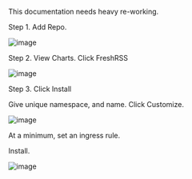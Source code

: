 This documentation needs heavy re-working.

Step 1. Add Repo.

![image](https://github.com/XtremeOwnageDotCom/FreshRSS/assets/5262735/b25b1cb5-91a0-48ca-ae00-a60edc6dc495)

Step 2. View Charts. Click FreshRSS

![image](https://github.com/XtremeOwnageDotCom/FreshRSS/assets/5262735/4e8f5982-fd38-41e1-8d42-336c1e826423)

Step 3. Click Install

Give unique namespace, and name. Click Customize.

![image](https://github.com/XtremeOwnageDotCom/FreshRSS/assets/5262735/cbce0cb0-ca73-4ffb-94a2-2771901e71d7)

At a minimum, set an ingress rule.

Install.

![image](https://github.com/XtremeOwnageDotCom/FreshRSS/assets/5262735/b10532de-bb51-4b13-b428-dddc68630154)





